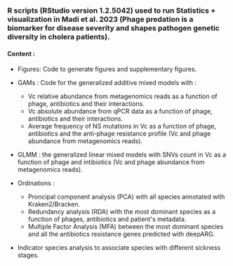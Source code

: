 ### R scripts (RStudio version 1.2.5042) used to run Statistics + visualization in Madi et al. 2023 (Phage predation is a biomarker for disease severity and shapes pathogen genetic diversity in cholera patients).

#### Content :

* Figures: Code to generate figures and supplementary figures.
  
* GAMs : Code for the generalized additive mixed models with :
   -  Vc relative abundance from metagenomics reads as a function of phage, antibiotics and their interactions.
   -  Vc absolute abundance from qPCR data as a function of phage, antibiotics and their interactions.
   -  Average frequency of NS mutations in Vc as a function of phage, antibiotics and the anti-phage resistance profile (Vc and phage abundance from metagenomics reads).

* GLMM : the generalized linear mixed models with SNVs count in Vc as a function of phage and intibiotics (Vc and phage abundance from metagenomics reads).
  
* Ordinations :
   -  Proncipal component analysis (PCA) with all species annotated with Kraken2/Bracken.
   -  Redundancy analysis (RDA) with the most dominant species as a function of phages, antibiotics and patient's metadata.
   -  Multiple Factor Analysis (MFA) between the most dominant species and all the antibiotics resistance genes predicted with deepARG.
     
* Indicator species analysis to associate species with different sickness stages.
